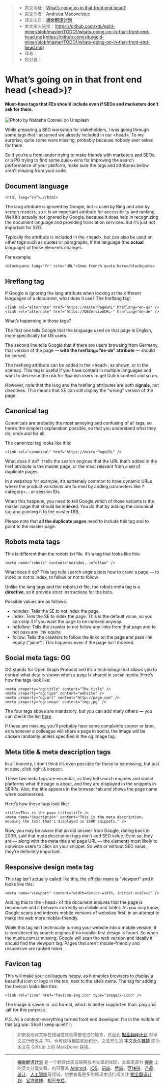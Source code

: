 > * 原文地址：[What’s going on in that front end head?](https://medium.com/front-end-weekly/whats-going-on-in-that-front-end-head-dd443f3fb7d5)
> * 原文作者：[Andreea Macoveiciuc](https://medium.com/@andreea.macoveiciuc)
> * 译文出自：[掘金翻译计划](https://github.com/xitu/gold-miner)
> * 本文永久链接：[https://github.com/xitu/gold-miner/blob/master/TODO1/whats-going-on-in-that-front-end-head.md](https://github.com/xitu/gold-miner/blob/master/TODO1/whats-going-on-in-that-front-end-head.md)
> * 译者：
> * 校对者：

# What’s going on in that front end head (\<head\>)?

#### Must-have tags that FEs should include even if SEOs and marketers don’t ask for them.

![Photo by [Natasha Connell](https://unsplash.com/@natcon773?utm_source=unsplash&utm_medium=referral&utm_content=creditCopyText) on [Unsplash](https://unsplash.com/?utm_source=unsplash&utm_medium=referral&utm_content=creditCopyText)](https://cdn-images-1.medium.com/max/8064/1*lgPqPdewofN-QeUyeocZ8w.jpeg)

While preparing a SEO workshop for stakeholders, I was going through some tags that I assumed we already included in our \<head>. To my surprise, quite some were missing, probably because nobody ever asked for them.

So if you’re a front-ender trying to make friends with marketers and SEOs, or a PO trying to find some quick-wins for improving the search performance of your platform, make sure the tags and attributes below aren’t missing from your code.

## Document language

```
<html lang=”en”>…</html>
```

The lang attribute is ignored by Google, but is used by Bing and also by screen readers, so it is an important attribute for accessibility and ranking. Well it’s actually not ignored by Google, because it does help in recognizing the document language and providing translation services. But it’s just not important for SEO.

Typically the attribute is included in the \<head>, but can also be used on other tags such as quotes or paragraphs, if the language (the **actual** language) of those elements changes.

For example:

```
<blockquote lang="fr" cite="URL">Some french quote here</blockquote>
```

## Hreflang tag

If Google is ignoring the lang attribute when looking at the different languages of a document, what does it use? The hreflang tag!

```
<link rel="alternate" href="https://masterPageURL" hreflang="en-us" />
<link rel="alternate" href="https://DEVersionURL-" hreflang="de-de" />
```

What’s happening in those tags?

The first one tells Google that the language used on that page is English, more specifically for US users.

The second line tells Google that if there are users browsing from Germany, that version of the page — **with the hreflang=”de-de” attribute** — should be served.

The hreflang attribute can be added in the \<head>, as shown, or in the sitemap. This tag is useful if you have content in multiple languages and want to decrease the risk for Spanish users to get Dutch content and so on.

However, note that the lang and the hreflang attributes are both s**ignals**, not directives. This means that SE can still display the “wrong” version of the page.

## Canonical tag

Canonicals are probably the most annoying and confusing of all tags, so here’s the simplest explanation possible, so that you understand what they do, once and for all.

The canonical tag looks like this:

```
<link rel="canonical" href="https://masterPageURL" />
```

What does it do? It tells the search engines that the URL that’s added in the href attribute is the master page, or the most relevant from a set of duplicate pages.

In a webshop for example, it’s extremely common to have dynamic URLs where the product variations are formed by adding parameters like ?category=… or session IDs.

When this happens, you need to tell Google which of those variants is the master page that should be indexed. You do that by adding the canonical tag and pointing it to the master URL.

Please note that **all the duplicate pages** need to include this tag and to point to the master page.

## Robots meta tags

This is different than the robots.txt file. It’s a tag that looks like this:

```
<meta name="robots" content="noindex, nofollow" />
```

What does it do? This tag tells search engine bots how to crawl a page — to index or not to index, to follow or not to follow.

Unlike the lang tags and the robots.txt file, the robots meta tag is a **directive**, so it provide strict instructions for the bots.

Possible values are as follows:

* noindex: Tells the SE to not index the page.
* index: Tells the SE to index the page. This is the default value, so you can skip it if you want the page to be indexed anyway.
* nofollow: Tells the crawler to not follow any links from that page and to not pass any link equity.
* follow: Tells the crawlers to follow the links on the page and pass link equity (“juice”). This happens even if the page isn’t indexed.

## Social meta tags: OG

OG stands for Open Graph Protocol and it’s a technology that allows you to control what data is shown when a page is shared in social media. Here’s how the tags look like:

```
<meta property="og:title" content="The title" />
<meta property="og:type" content="website" />
<meta property="og:url" content="http://page.com" />
<meta property="og:image" content="img.jpg" />
```

The four tags above are mandatory, but you can add many others — you can check the list [here](https://ogp.me/).

If these are missing, you’ll probably hear some complaints sooner or later, as whenever a colleague will share a page in social, the image will be chosen randomly unless specified in the og:image tag.

## Meta title & meta description tags

In all honesty, I don’t think it’s even possible for these to be missing, but just in case, click right & inspect.

These two meta tags are essential, as they tell search engines and social platforms what the page is about, and they are displayed in the snippets in SERPs. Also, the title appears in the browser tab and shows the page name when bookmarked.

Here’s how these tags look like:

```
<title>This is the page title<title />
<meta name="description" content="This is the meta description, meaning the text that's displayed in SERP snippets." />
```

Now, you may be aware that an old answer from Google, dating back in 2009, said that meta description tags don’t add SEO value. Even so, they are — along with the meta title and page URL — the elements most likely to convince users to click on your snippet. So with or without SEO value, they’re definitely important.

## Responsive design meta tag

This tag isn’t actually called like this, the official name is “viewport” and it looks like this:

```
<meta name="viewport" content="width=device-width, initial-scale=1" />
```

Adding this to the \<head> of the document ensures that the page is responsive and it behaves correctly on mobile and tablet. As you may know, Google scans and indexes mobile versions of websites first, in an attempt to make the web more mobile-friendly.

While this tag isn’t technically turning your website into a mobile version, it is considered by search engines if no mobile-first design is found. So when the m.site.com is missing, Google will scan the web version and ideally it should find the viewport tag. Pages that aren’t mobile-friendly and responsive are ranked lower.

## Favicon tag

This will make your colleagues happy, as it enables browsers to display a beautiful icon or logo in the tab, next to the site’s name. The tag for adding the favicon looks like this:

```
<link rel="icon" href="favicon-img.ico" type="image/x-icon" />
```

The image is saved in .ico format, which is better supported than .png and .gif for this purpose.

P.S. As a content-everything turned front end developer, I’m in the middle of this tag war. Shall I keep quiet? :)

> 如果发现译文存在错误或其他需要改进的地方，欢迎到 [掘金翻译计划](https://github.com/xitu/gold-miner) 对译文进行修改并 PR，也可获得相应奖励积分。文章开头的 **本文永久链接** 即为本文在 GitHub 上的 MarkDown 链接。

---

> [掘金翻译计划](https://github.com/xitu/gold-miner) 是一个翻译优质互联网技术文章的社区，文章来源为 [掘金](https://juejin.im) 上的英文分享文章。内容覆盖 [Android](https://github.com/xitu/gold-miner#android)、[iOS](https://github.com/xitu/gold-miner#ios)、[前端](https://github.com/xitu/gold-miner#前端)、[后端](https://github.com/xitu/gold-miner#后端)、[区块链](https://github.com/xitu/gold-miner#区块链)、[产品](https://github.com/xitu/gold-miner#产品)、[设计](https://github.com/xitu/gold-miner#设计)、[人工智能](https://github.com/xitu/gold-miner#人工智能)等领域，想要查看更多优质译文请持续关注 [掘金翻译计划](https://github.com/xitu/gold-miner)、[官方微博](http://weibo.com/juejinfanyi)、[知乎专栏](https://zhuanlan.zhihu.com/juejinfanyi)。
